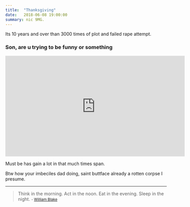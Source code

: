 ```yaml
---
title:  "Thanksgiving"
date:   2018-06-08 19:00:00
summary: nic 9MG.
---
```


Its 10 years and over than 3000 times of plot and failed rape attempt.

### Son, are u trying to be funny or something

<iframe width="560" height="315" src="https://www.youtube.com/embed/izU-Bx_miSI" frameborder="0" allowfullscreen></iframe>

Must be has gain a lot in that much times span.

Btw how your imbeciles dad doing, saint buttface already a rotten corpse I presume. 


---
> Think in the morning. Act in the noon. Eat in the evening. Sleep in the night. 
> <small>- [William Blake](https://www.brainyquote.com/quotes/william_blake_150142)</small>
